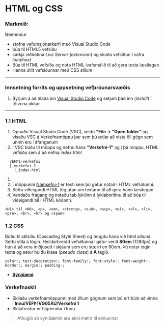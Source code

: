 # HTML og CSS 

### Markmið:
Nemendur
- stofna vefumsjónarkerfi með Visual Studio Code
- búa til HTML5 vefsíðu 
- sækja viðbótina _Live Server_ (_extension_) og skoða vefsíðun í vafra _localhost_
- Búa til HTML vefsíðu og nota HTML ívafsmálið til að gera texta læsilegan
- Hanna útlit vefsíðunnar með CSS stílum

---

### Innsetning forrits og uppsetning vefþróunarsvæðis

1. Byrjum á að hlaða inn [Visual Studio Code](https://code.visualstudio.com/) og setjum það inn (_install_) í tölvuna okkar

---

### 1.1 HTML

1. Opnaðu Visual Studio Code (VSC), veldu **"File -> "Open folder"** og vísaðu VSC á Verkefnamöppu þar sem þú ætlar að vista öll gögn sem unnin eru í áfanganum
1. Í VSC búðu til möppu og nefnu hana **"Verkefni-1"** og í þá möppu, HTML vefsíðu sem á að nefna _index.html_ 
```
  VEFÞ1-verkefni
  |_verkefni-1
    |_index.html
```
1. 
1. Í möppunni [Námsefni-1](Námseefni-1/verkefni-1-texti.md) er texti sem þú getur notað í HTML vefsíðunni.
1. Settu viðeigandi HTML tög utan um textann til að gera hann læsilegan
1. Vandaðu frágang og notaðu tab lykilinn á lyklaborðinu til að búa til viðeigandi bil í HTML kóðann.  

```
<H1> til <H6>, <p>, <em>, <strong>, <sub>, <sup>, <ul>, <ol>, <li>, <pre>, <br>, <hr> og <span> 
```
### 1.2 CSS

Búðu til stílsíðu (Cascading Style Sheet) og tengdu hana við html síðuna. Settu stíla á tögin.  Heildarbreidd vefsíðunnar getur verið **80em** (1280px) og hún á að vera miðjusett í skjáum sem eru stærri en 80em. Þú notar eigin texta og setur huldu klasa (_pseudo class_) á **A** tagið.

```
color:; text-decoration:; font-family:; font-style:; font-weight:; border:; margin:; padding:;  
```
- [**Sýnidæmi**](https://vefgrunnur.github.io/synidaemi/verkefni-2/) <!--ath-->



<!-- ## Efnisval og gagnasöfnun OUT

> Nemendur skila ekki lokaverkefni, það eru samt 2 lykilmatsþættir í 4. og 7. verkefni.

Nemendur finna texta, ljósmyndir, tónlist og video sem þarf að vinna og skila eftir verkefnalýsingum áfangans. Nemendur bæta og breyta efni vefsins eftir því sem þurfa þykir út alla spönnina.

### Þema: Kvikmyndir

- Vefsíða skal innihalda kvikmyndatengd efni. 
- Ákveðin kvikmynd, kvikmyndastefna, leikarar, leikstjórar og / eða annað sem ykkur dettur í hug. 

### Engin á að fjalla um sama efni

- Tilgreindu hvaða efni þú ætlar að vinna með í áfanganum **í undirbúningsgögnum sem þú skilar í Innu***
- geymdu öll vinnugögn sem þú hefur aflað þér í möppunni

### Vinnulag

Í verkefnamöppu áfangans höfum við ákveðið skipulag 
```
Staðvært umhverfi (_local environment_) = tölvan þín.
   |__ VEFÞ1VG (verkefnamappan)
      |__ Undirbúningsgögn 
      .   |_ Hugmyndavinna (Skrifaðu allt sem kemur til greina)
      .      - Lýsing á verkefnavali
      .      - Heimildir og tenglar
      .   |_ Textaskjöl
      .      - Skipulag vefs (Site map)
      .      - forsíða, síða 2, o.s.frv.
      .   |_ Myndir
      .      - Geymdu allar myndir sem koma til greina
      |__ VEFUR (Lokaverkefnið (2-6) hér koma gögn sem birtast í vafra, ekkert annað)
         |_ index.html
         |_ undirsíður ....
      |_Aefingaverkefni
      .   .   |__ Verkefni_1 (Athugið að nota ekki íslenska stafi í skjala- og möppuheitum)
      .   .   .   |__index.html (Fyrsta síða sem vafri á að opna er nefnd index.html - alltaf)
      .       .   |__styles.css
      .   |__ Verkefni_2
              .   o.s.frv.

```

### Námsmat 12%

- Uppsetning vefþróunarsvæðis 2%
- HTML Vefsíða 4%
- Efnisval og gagnasöfnun 6%

-->
  
### Verkefnaskil

- Skilaðu verkefnamöppunni með öllum gögnum sem þú ert búin að vinna í **Innu/VEFÞ1VG05AU/Verkefni 1**
- Skilafrestur er tilgreindur í Innu

> Athugið að sýnidæmin eru ekki metin til einkunnar
